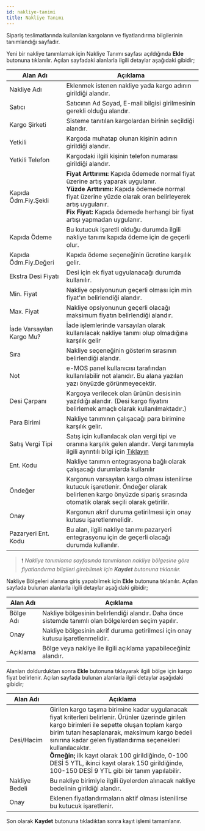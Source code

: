 ```yaml
---
id: nakliye-tanimi
title: Nakliye Tanımı
---
```


Sipariş teslimatlarında kullanılan kargoların ve fiyatlandırma bilgilerinin tanımlandığı sayfadır. 

Yeni bir nakliye tanımlamak için Nakliye Tanımı sayfası açıldığında **Ekle** butonuna tıklanılır. Açılan sayfadaki alanlarla ilgili detaylar aşağıdaki gibidir;

|Alan Adı|Açıklama|
|--|--|
|Nakliye Adı|Eklenmek istenen nakliye yada kargo adının girildiği alandır.|
|Satıcı|Satıcının Ad Soyad, E-mail bilgisi girilmesinin gerekli olduğu alandır.	|
|Kargo Şirketi|Sisteme tanıtılan kargolardan birinin seçildiği alandır.|
|Yetkili|Kargoda muhatap olunan kişinin adının girildiği alandır.|
|Yetkili Telefon|Kargodaki ilgili kişinin telefon numarası girildiği alandır.|
|Kapıda Ödm.Fiy.Şekli|**Fiyat Arttırımı:** Kapıda ödemede normal fiyat üzerine artış yaparak uygulanır.<br>**Yüzde Arttırımı:** Kapıda ödemede normal fiyat üzerine yüzde olarak oran belirleyerek artış uygulanır.<br>**Fix Fiyat:** Kapıda ödemede herhangi bir fiyat artışı yapmadan uygulanır.|
|Kapıda Ödeme|Bu kutucuk işaretli olduğu durumda ilgili nakliye tanımı kapıda ödeme için de geçerli olur.|
|Kapıda Ödm.Fiy.Değeri|Kapıda ödeme seçeneğinin ücretine karşılık gelir.|
|Ekstra Desi Fiyatı|Desi için ek fiyat ugyulanacağı durumda kullanılır.|
|Min. Fiyat|Nakliye opsiyonunun geçerli olması için min fiyat'ın belirlendiği alandır.|
|Max. Fiyat|Nakliye opsiyonunun geçerli olacağı maksimum fiyatın belirlendiği alandır.|
|İade Varsayılan Kargo Mu?|İade işlemlerinde varsayılan olarak kullanılacak nakliye tanımı olup olmadığına karşılık gelir|
|Sıra|Nakliye seçeneğinin gösterim sırasının belirlendiği alandır.|
|Not|e-MOS panel kullanıcısı tarafından kullanılabilir not alanıdır. Bu alana yazılan yazı önyüzde görünmeyecektir.|
|Desi Çarpanı|Kargoya verilecek olan ürünün desisinin yazıldığı alandır. (Desi kargo fiyatını belirlemek amaçlı olarak kullanılmaktadır.)|
|Para Birimi|Nakliye tanımının çalışacağı para birimine karşılık gelir.|
|Satış Vergi Tipi|Satış için kullanılacak olan vergi tipi ve oranına karşılık gelen alandır. Vergi tanımıyla ilgili ayrıntılı bilgi için [Tıklayın](vergi-tanimi.md)|
|Ent. Kodu|Nakliye tanımın entegrasyona bağlı olarak çalışacağı durumlarda kullanılır|
|Öndeğer|Kargonun varsayılan kargo olması istenilirse kutucuk işaretlenir. Öndeğer olarak belirlenen kargo önyüzde sipariş sırasında otomatik olarak seçili olarak getirilir.	|
|Onay|Kargonun akrif duruma getirilmesi için onay kutusu işaretlenmelidir.|
|Pazaryeri Ent. Kodu|Bu alan, ilgili nakliye tanımı pazaryeri entegrasyonu için de geçerli olacağı durumda kullanılır.|


>❗ _Nakliye tanımlama sayfasında tanımlanan nakliye bölgesine göre fiyatlandırma bilgileri girebilmek için **Kaydet** butonuna tıklanılır._

Nakliye Bölgeleri alanına giriş yapabilmek için **Ekle** butonuna tıklanılır. Açılan sayfada bulunan alanlarla ilgili detaylar aşağıdaki gibidir;

|Alan Adı|Açıklama|
|--|--|
|Bölge Adı|Nakliye bölgesinin belirlendiği alandır. Daha önce sistemde tanımlı olan bölgelerden seçim yapılır.|
|Onay|Nakliye bölgesinin akrif duruma getirilmesi için onay kutusu işaretlenmelidir.|
|Açıklama|Bölge veya nakliye ile ilgili açıklama yapabileceğiniz alandır.|

Alanları doldurduktan sonra **Ekle** butonuna tıklayarak ilgili bölge için kargo fiyat belirlenir. Açılan sayfada bulunan alanlarla ilgili detaylar aşağıdaki gibidir;

|Alan Adı|Açıklama|
|--|--|
|Desi/Hacim|Girilen kargo taşıma birimine kadar uygulanacak fiyat kriterleri belirlenir. Ürünler üzerinde girilen kargo birimleri ile sepette oluşan toplam kargo birim tutarı hesaplanarak, maksimum kargo bedeli sınırına kadar gelen fiyatlandırma seçenekleri kullanılacaktır. <br> **Örneğin;** ilk kayıt olarak 100 girildiğinde, 0-100 DESİ 5 YTL, ikinci kayıt olarak 150 girildiğinde, 100-150 DESİ 9 YTL gibi bir tanım yapılabilir.	|
|Nakliye Bedeli|Bu nakliye birimiyle ilgili üyelerden alınacak nakliye bedelinin girildiği alandır.|
|Onay|Eklenen fiyatlandırmaların aktif olması istenilirse bu kutucuk işaretlenir.|

Son olarak **Kaydet** butonuna tıkladıktan sonra kayıt işlemi tamamlanır.